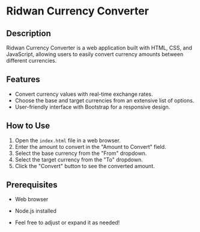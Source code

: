 # Ridwan Currency Converter

## Description

Ridwan Currency Converter is a web application built with HTML, CSS, and JavaScript, allowing users to easily convert currency amounts between different currencies.

## Features

- Convert currency values with real-time exchange rates.
- Choose the base and target currencies from an extensive list of options.
- User-friendly interface with Bootstrap for a responsive design.

## How to Use

1. Open the `index.html` file in a web browser.
2. Enter the amount to convert in the "Amount to Convert" field.
3. Select the base currency from the "From" dropdown.
4. Select the target currency from the "To" dropdown.
5. Click the "Convert" button to see the converted amount.

## Prerequisites

- Web browser
- Node.js installed 

 
- Feel free to adjust or expand it as needed!

